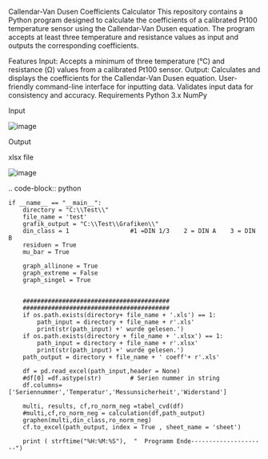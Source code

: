 Callendar-Van Dusen Coefficients Calculator
This repository contains a Python program designed to calculate the coefficients of a calibrated Pt100 temperature sensor using the Callendar-Van Dusen equation. The program accepts at least three temperature and resistance values as input and outputs the corresponding coefficients.

Features
Input: Accepts a minimum of three temperature (°C) and resistance (Ω) values from a calibrated Pt100 sensor.
Output: Calculates and displays the coefficients for the Callendar-Van Dusen equation.
User-friendly command-line interface for inputting data.
Validates input data for consistency and accuracy.
Requirements
Python 3.x
NumPy

Input

![image](https://github.com/user-attachments/assets/f337e609-6c2d-43c5-a788-f6aeeb8c96fc)

Output

xlsx file 

![image](https://github.com/user-attachments/assets/62b4f017-9dc1-4ab5-abf9-f8dcae80d964)


.. code-block:: python

    if __name__ == "__main__":
        directory = "C:\\Test\\" 
        file_name = 'test'
        grafik_output = "C:\\Test\\Grafiken\\"
        din_class = 1                 #1 =DIN 1/3    2 = DIN A    3 = DIN B
        residuen = True
        mu_bar = True
        
        graph_allinone = True
        graph_extreme = False
        graph_singel = True
    
    
        #########################################
        #########################################
        if os.path.exists(directory+ file_name + '.xls') == 1:
            path_input = directory + file_name + r'.xls'
            print(str(path_input) +' wurde gelesen.')
        if os.path.exists(directory + file_name + '.xlsx') == 1:
            path_input = directory + file_name + r'.xlsx'
            print(str(path_input) +' wurde gelesen.')
        path_output = directory + file_name + ' coeff'+ r'.xls'
    
        df = pd.read_excel(path_input,header = None)
        #df[0] =df.astype(str)        # Serien nummer in string                   
        df.columns=['Seriennummer','Temperatur','Messunsicherheit','Widerstand']
    
        multi, results, cf,ro_norm_neg =tabel_cvd(df)
        #multi,cf,ro_norm_neg = calculation(df,path_output)
        graphen(multi,din_class,ro_norm_neg)
        cf.to_excel(path_output, index = True , sheet_name = 'sheet')
    
        print ( strftime("%H:%M:%S"),  "  Programm Ende---------------------")    
